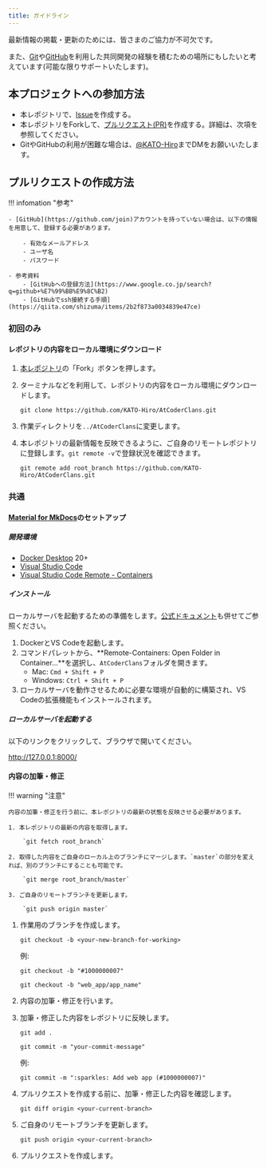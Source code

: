 ```yaml
---
title: ガイドライン
---
```


最新情報の掲載・更新のためには、皆さまのご協力が不可欠です。

また、[Git](https://git-scm.com/)や[GitHub](https://github.com)を利用した共同開発の経験を積むための場所にもしたいと考えています(可能な限りサポートいたします)。

## 本プロジェクトへの参加方法

+ 本レポジトリで、[Issue](https://github.com/KATO-Hiro/AtCoderHub/issues)を作成する。
+ 本レポジトリをForkして、[プルリクエスト(PR)](https://github.com/KATO-Hiro/AtCoderHub/pulls)を作成する。詳細は、次項を参照してください。
+ GitやGitHubの利用が困難な場合は、[@KATO-Hiro](https://twitter.com/k_hiro1818)までDMをお願いいたします。

## プルリクエストの作成方法

!!! infomation "参考"

    - [GitHub](https://github.com/join)アカウントを持っていない場合は、以下の情報を用意して、登録する必要があります。

        - 有効なメールアドレス
        - ユーザ名
        - パスワード

    - 参考資料
        - [GitHubへの登録方法](https://www.google.co.jp/search?q=github+%E7%99%BB%E9%8C%B2)
        - [GitHubでssh接続する手順](https://qiita.com/shizuma/items/2b2f873a0034839e47ce)

### 初回のみ

#### レポジトリの内容をローカル環境にダウンロード

1. [本レポジトリ](https://github.com/KATO-Hiro/AtCoderClans)の「Fork」ボタンを押します。
2. ターミナルなどを利用して、レポジトリの内容をローカル環境にダウンロードします。

    `git clone https://github.com/KATO-Hiro/AtCoderClans.git`

3. 作業ディレクトリを`../AtCoderClans`に変更します。

4. 本レポジトリの最新情報を反映できるように、ご自身のリモートレポジトリに登録します。`git remote -v`で登録状況を確認できます。

    `git remote add root_branch https://github.com/KATO-Hiro/AtCoderClans.git`

### 共通

#### [Material for MkDocs](https://squidfunk.github.io/mkdocs-material/)のセットアップ

##### 開発環境

- [Docker Desktop](https://www.docker.com/products/docker-desktop) 20+
- [Visual Studio Code](https://code.visualstudio.com/)
- [Visual Studio Code Remote - Containers](https://code.visualstudio.com/docs/remote/containers)

##### インストール

ローカルサーバを起動するための準備をします。[公式ドキュメント](https://code.visualstudio.com/docs/remote/containers#_quick-start-open-an-existing-folder-in-a-container)も併せてご参照ください。

1. DockerとVS Codeを起動します。
2. コマンドパレットから、**Remote-Containers: Open Folder in Container...**を選択し、`AtCoderClans`フォルダを開きます。
    - Mac: `Cmd + Shift + P`
    - Windows: `Ctrl + Shift + P`
3. ローカルサーバを動作させるために必要な環境が自動的に構築され、VS Codeの拡張機能もインストールされます。

##### ローカルサーバを起動する

以下のリンクをクリックして、ブラウザで開いてください。

<http://127.0.0.1:8000/>

#### 内容の加筆・修正

!!! warning "注意"

    内容の加筆・修正を行う前に、本レポジトリの最新の状態を反映させる必要があります。

    1. 本レポジトリの最新の内容を取得します。

        `git fetch root_branch`

    2. 取得した内容をご自身のローカル上のブランチにマージします。`master`の部分を変えれば、別のブランチにすることも可能です。

        `git merge root_branch/master`

    3. ご自身のリモートブランチを更新します。

        `git push origin master`

1. 作業用のブランチを作成します。

    `git checkout -b <your-new-branch-for-working>`

    例:

    `git checkout -b "#1000000007"`

    `git checkout -b "web_app/app_name"`

2. 内容の加筆・修正を行います。
3. 加筆・修正した内容をレポジトリに反映します。

    `git add .`

    `git commit -m "your-commit-message"`

    例:

    `git commit -m ":sparkles: Add web app (#1000000007)"`

4. プルリクエストを作成する前に、加筆・修正した内容を確認します。

    `git diff origin <your-current-branch>`

5. ご自身のリモートブランチを更新します。

    `git push origin <your-current-branch>`

6. プルリクエストを作成します。
